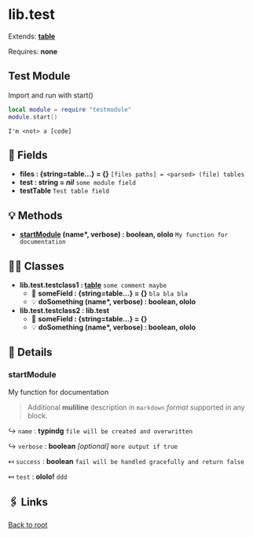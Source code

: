 # lib.test

Extends: **[table][]**

Requires: **none**

## Test Module

Import and run with start()

```lua
local module = require "testmodule"
module.start()
```

    I'm <not> a [code]

## 📜 Fields

- **files : {string=table...} = {}**
  `[files paths] = <parsed> (file) tables`
- **test : string = _nil_**
  `some module field`
- **testTable**
  `Test table field`

## 💡 Methods

- **[startModule][] (name\*, verbose) : boolean, ololo**
  `My function for documentation`

## 👨‍👦 Classes

- **lib.test.testclass1 : [table][]**
  `some comment maybe`
  - 📜 **someField : {string=table...} = {}**
  `bla bla bla`
  - 💡 **doSomething (name\*, verbose) : boolean, ololo**
- **lib.test.testclass2 : lib.test**
  - 📜 **someField : {string=table...} = {}**
  - 💡 **doSomething (name\*, verbose) : boolean, ololo**

## 🧩 Details

### startModule

My function for documentation

> Additional **muliline** description
> in `markdown` _format_ supported in any block.

↪ `name` : **typindg**
`file will be created and overwritten`

↪ `verbose` : **boolean** _[optional]_
`more output if true`

↤ `success` : **boolean**
`fail will be handled gracefully and return false`

↤ `test` : **ololo!**
`ddd`

## 🖇️ Links

[Back to root](../readme.md)

[string]: https://www.lua.org/manual/5.1/manual.html#5.4
[table]: https://www.lua.org/manual/5.1/manual.html#5.5

[startModule]: #teststartmodule
